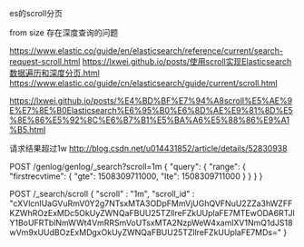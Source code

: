es的scroll分页

from size 存在深度查询的问题

https://www.elastic.co/guide/en/elasticsearch/reference/current/search-request-scroll.html
https://lxwei.github.io/posts/使用scroll实现Elasticsearch数据遍历和深度分页.html
https://www.elastic.co/guide/cn/elasticsearch/guide/current/scroll.html

https://lxwei.github.io/posts/%E4%BD%BF%E7%94%A8scroll%E5%AE%9E%E7%8E%B0Elasticsearch%E6%95%B0%E6%8D%AE%E9%81%8D%E5%8E%86%E5%92%8C%E6%B7%B1%E5%BA%A6%E5%88%86%E9%A1%B5.html

请求结果超过1w
http://blog.csdn.net/u014431852/article/details/52830938

POST /genlog/genlog/_search?scroll=1m
{
  "query": {
    "range": {
      "firstrecvtime": {
        "gte": 1508309711000,
        "lte": 1508309711000
      }
    }
  }
}

POST  /_search/scroll 
{
    "scroll" : "1m", 
    "scroll_id" : "cXVlcnlUaGVuRmV0Y2g7NTsxMTA3ODpFMmVjUGhQVFNuU2ZZa3hWZFFKZWhROzExMDc5OkUyZWNQaFBUU25TZllreFZkUUplaFE7MTEwODA6RTJlY1BoUFRTblNmWWt4VmRRSmVoUTsxMTA2NzpWeW4xamlXV1NmQ1dJS18wVm9xUUdBOzExMDgxOkUyZWNQaFBUU25TZllreFZkUUplaFE7MDs=" 
}










